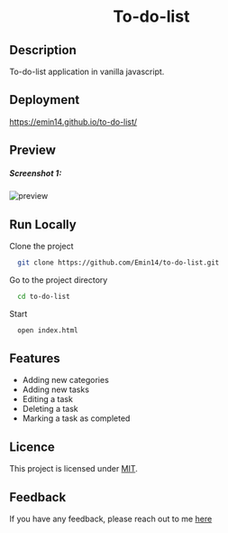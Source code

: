 <h1 align="center">To-do-list</h1>

## Description

To-do-list application in vanilla javascript.


## Deployment

https://emin14.github.io/to-do-list/

## Preview

<h5>Screenshot 1:</h5>

![preview](https://user-images.githubusercontent.com/122212022/283215184-3074393e-ba63-434e-9af5-048e3b71509e.jpg)


## Run Locally

Clone the project

```bash
  git clone https://github.com/Emin14/to-do-list.git
```

Go to the project directory

```bash
  cd to-do-list
```

Start 

```bash
  open index.html
```


## Features

- Adding new categories
- Adding new tasks
- Editing a task
- Deleting a task
- Marking a task as completed


## Licence

This project is licensed under [MIT](LICENSE).

## Feedback

If you have any feedback, please reach out to me [here](https://www.linkedin.com/in/emin-agjaev/)
